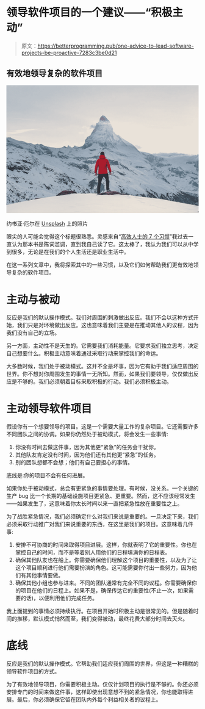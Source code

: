 # 领导软件项目的一个建议——“积极主动”

> 原文：<https://betterprogramming.pub/one-advice-to-lead-software-projects-be-proactive-7283c3be0d21>

## 有效地领导复杂的软件项目

![](img/9358b5c1f268265ee723f47f14ea4ba2.png)

约书亚·厄尔在 [Unsplash](https://unsplash.com/?utm_source=unsplash&utm_medium=referral&utm_content=creditCopyText) 上的照片

眼尖的人可能会觉得这个标题很熟悉。灵感来自“[高效人士的 7 个习惯](https://en.wikipedia.org/wiki/The_7_Habits_of_Highly_Effective_People)”我过去一直认为那本书是陈词滥调，直到我自己读了它。这太棒了，我认为我们可以从中学到很多，无论是在我们的个人生活还是职业生活中。

在这一系列文章中，我将探索其中的一些习惯，以及它们如何帮助我们更有效地领导复杂的软件项目。

# 主动与被动

反应是我们的默认操作模式。我们对周围的刺激做出反应。我们不会以这种方式开始，我们只是对环境做出反应。这也意味着我们主要是在推动其他人的议程，因为我们没有自己的立场。

另一方面，主动性不是天生的。它需要我们消耗能量。它要求我们独立思考，决定自己想要什么。积极主动意味着通过采取行动来掌控我们的命运。

大多数时候，我们处于被动模式。这并不全是坏事，因为它有助于我们适应周围的世界。你不想对你周围发生的事情一无所知。然而，如果我们要领导，仅仅做出反应是不够的。我们必须朝着目标采取积极的行动。我们必须积极主动。

# 主动领导软件项目

假设你有一个想要领导的项目。这是一个需要大量工作的复杂项目。它还需要许多不同团队之间的协调。如果你仍然处于被动模式，将会发生一些事情:

1.  你没有时间去做这件事，因为其他更“紧急”的任务会干扰你。
2.  其他队友肯定没有时间，因为他们还有其他更“紧急”的任务。
3.  别的团队想都不会想；他们有自己要担心的事情。

底线是:你的项目不会有任何进展。

如果你处于被动模式，总会有更紧急的事情要处理。有时候，没关系。一个关键的生产 bug 比一个长期的基础设施项目更紧急、更重要。然而，这不应该经常发生——如果发生了，这意味着你太长时间以来一直把紧急性放在重要性之上。

为了战胜紧急情况，我们必须确定什么对我们来说是重要的。一旦决定下来，我们必须采取行动推广对我们来说重要的东西，在这里是我们的项目。这意味着几件事:

1.  安排不可协商的时间来取得项目进展。这样，你就表明了它的重要性。你也在掌控自己的时间，而不是等着别人用他们的日程填满你的日程表。
2.  确保其他队友也在船上。你需要确保他们理解这个项目的重要性，以及为了让这个项目顺利进行他们需要扮演的角色。这可能需要你付出一些努力，因为他们有其他事情要做。
3.  确保其他小组也参与进来。不同的团队通常有完全不同的议程。你需要确保你的项目在他们的日程上。如果不是，确保传达它的重要性(不止一次，如果需要的话)，以便利用他们完成任务。

我上面提到的事情必须持续执行。在项目开始时积极主动是很常见的。但是随着时间的推移，默认模式悄然而至，我们变得被动，最终花费大部分时间去灭火。

# 底线

反应是我们的默认操作模式。它帮助我们适应我们周围的世界，但这是一种糟糕的领导软件项目的方式。

为了有效地领导项目，你需要积极主动。仅仅计划项目的执行是不够的。你还必须安排专门的时间来做这件事，这样即使出现意想不到的紧急情况，你也能取得进展。最后，你必须确保它留在团队内外每个利益相关者的议程上。